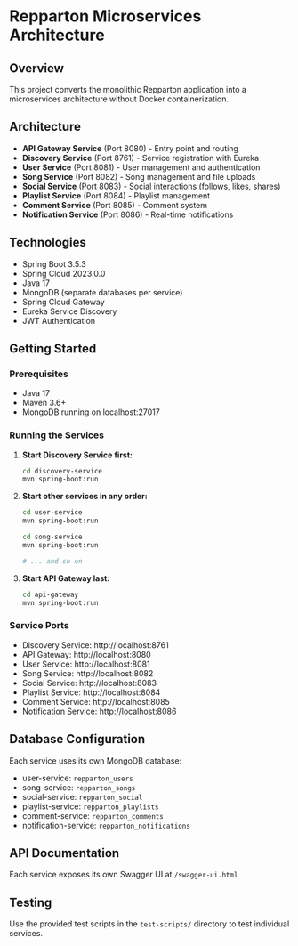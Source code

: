# Repparton Microservices Architecture

## Overview
This project converts the monolithic Repparton application into a microservices architecture without Docker containerization.

## Architecture
- **API Gateway Service** (Port 8080) - Entry point and routing
- **Discovery Service** (Port 8761) - Service registration with Eureka
- **User Service** (Port 8081) - User management and authentication
- **Song Service** (Port 8082) - Song management and file uploads
- **Social Service** (Port 8083) - Social interactions (follows, likes, shares)
- **Playlist Service** (Port 8084) - Playlist management
- **Comment Service** (Port 8085) - Comment system
- **Notification Service** (Port 8086) - Real-time notifications

## Technologies
- Spring Boot 3.5.3
- Spring Cloud 2023.0.0
- Java 17
- MongoDB (separate databases per service)
- Spring Cloud Gateway
- Eureka Service Discovery
- JWT Authentication

## Getting Started

### Prerequisites
- Java 17
- Maven 3.6+
- MongoDB running on localhost:27017

### Running the Services

1. **Start Discovery Service first:**
   ```bash
   cd discovery-service
   mvn spring-boot:run
   ```

2. **Start other services in any order:**
   ```bash
   cd user-service
   mvn spring-boot:run
   
   cd song-service
   mvn spring-boot:run
   
   # ... and so on
   ```

3. **Start API Gateway last:**
   ```bash
   cd api-gateway
   mvn spring-boot:run
   ```

### Service Ports
- Discovery Service: http://localhost:8761
- API Gateway: http://localhost:8080
- User Service: http://localhost:8081
- Song Service: http://localhost:8082
- Social Service: http://localhost:8083
- Playlist Service: http://localhost:8084
- Comment Service: http://localhost:8085
- Notification Service: http://localhost:8086

## Database Configuration
Each service uses its own MongoDB database:
- user-service: `repparton_users`
- song-service: `repparton_songs`
- social-service: `repparton_social`
- playlist-service: `repparton_playlists`
- comment-service: `repparton_comments`
- notification-service: `repparton_notifications`

## API Documentation
Each service exposes its own Swagger UI at `/swagger-ui.html`

## Testing
Use the provided test scripts in the `test-scripts/` directory to test individual services.
